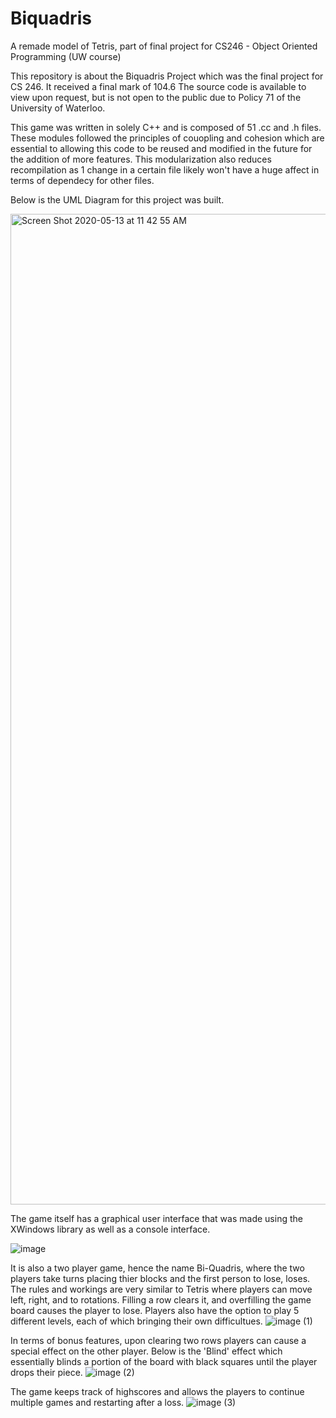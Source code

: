# Biquadris
A remade model of Tetris, part of final project for CS246 - Object Oriented Programming (UW course) 

This repository is about the Biquadris Project which was the final project for CS 246. It received a final mark of 104.6 The source code is available to view upon request, but is not open to the public due to Policy 71 of the University of Waterloo.

This game was written in solely C++ and is composed of 51 .cc and .h files. These modules followed the principles of couopling and cohesion which are essential to allowing this code to be reused and modified in the future for the addition of more features. This modularization also reduces recompilation as 1 change in a certain file likely won't have a huge affect in terms of dependecy for other files.

Below is the UML Diagram for this project was built.

<img width="1585" alt="Screen Shot 2020-05-13 at 11 42 55 AM" src="https://user-images.githubusercontent.com/46338325/81834528-0b02c380-950f-11ea-8a3b-487781d57fd8.png">



The game itself has a graphical user interface that was made using the XWindows library as well as a console interface.

![image](https://user-images.githubusercontent.com/46338325/81883950-9490b080-9564-11ea-808f-feec9fe9fad0.png)



It is also a two player game, hence the name Bi-Quadris, where the two players take turns placing thier blocks and the first person to lose, loses. The rules and workings are very similar to Tetris where players can move left, right, and to rotations. Filling a row clears it, and overfilling the game board causes the player to lose. Players also have the option to play 5 different levels, each of which bringing their own difficultues. 
![image (1)](https://user-images.githubusercontent.com/46338325/81884063-dcafd300-9564-11ea-9c3a-55b74a7c2feb.png)



In terms of bonus features, upon clearing two rows players can cause a special effect on the other player. Below is the 'Blind' effect which essentially blinds a portion of the board with black squares until the player drops their piece.
![image (2)](https://user-images.githubusercontent.com/46338325/81884112-f6511a80-9564-11ea-8171-8e62b8d289f5.png)



The game keeps track of highscores and allows the players to continue multiple games and restarting after a loss.
![image (3)](https://user-images.githubusercontent.com/46338325/81884139-0c5edb00-9565-11ea-8185-4276d8fca87a.png)


